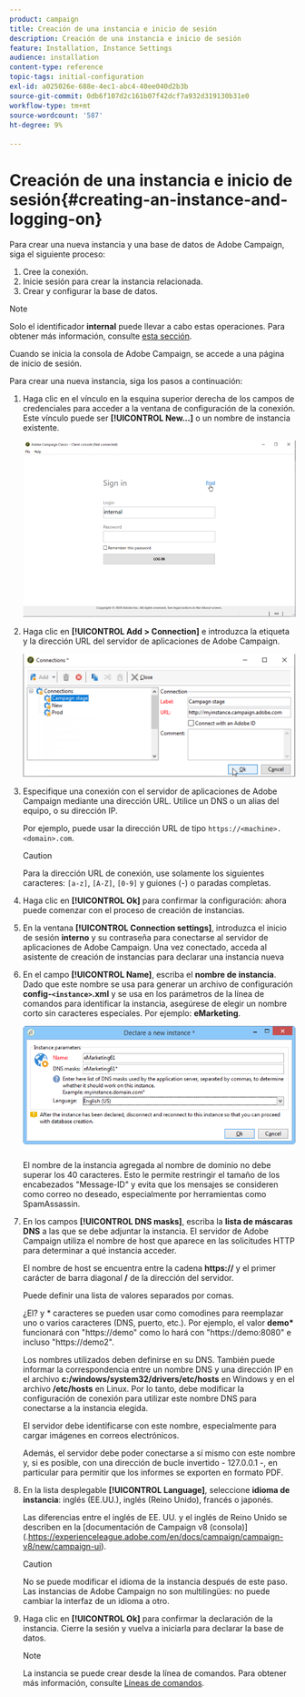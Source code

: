 ```yaml
---
product: campaign
title: Creación de una instancia e inicio de sesión
description: Creación de una instancia e inicio de sesión
feature: Installation, Instance Settings
audience: installation
content-type: reference
topic-tags: initial-configuration
exl-id: a025026e-688e-4ec1-abc4-40ee040d2b3b
source-git-commit: 0db6f107d2c161b07f42dcf7a932d319130b31e0
workflow-type: tm+mt
source-wordcount: '587'
ht-degree: 9%

---
```


# Creación de una instancia e inicio de sesión{#creating-an-instance-and-logging-on}



Para crear una nueva instancia y una base de datos de Adobe Campaign, siga el siguiente proceso:

1. Cree la conexión.
1. Inicie sesión para crear la instancia relacionada.
1. Crear y configurar la base de datos.

>[!NOTE]
>
>Solo el identificador **internal** puede llevar a cabo estas operaciones. Para obtener más información, consulte [esta sección](../../installation/using/configuring-campaign-server.md#internal-identifier).

Cuando se inicia la consola de Adobe Campaign, se accede a una página de inicio de sesión.

Para crear una nueva instancia, siga los pasos a continuación:

1. Haga clic en el vínculo en la esquina superior derecha de los campos de credenciales para acceder a la ventana de configuración de la conexión. Este vínculo puede ser **[!UICONTROL New...]** o un nombre de instancia existente.

   ![](assets/s_ncs_install_define_connection_01.png)

1. Haga clic en **[!UICONTROL Add > Connection]** e introduzca la etiqueta y la dirección URL del servidor de aplicaciones de Adobe Campaign.

   ![](assets/s_ncs_install_define_connection_02.png)

1. Especifique una conexión con el servidor de aplicaciones de Adobe Campaign mediante una dirección URL. Utilice un DNS o un alias del equipo, o su dirección IP.

   Por ejemplo, puede usar la dirección URL de tipo `https://<machine>.<domain>.com`.

   >[!CAUTION]
   >
   >Para la dirección URL de conexión, use solamente los siguientes caracteres: `[a-z]`, `[A-Z]`, `[0-9]` y guiones (-) o paradas completas.

1. Haga clic en **[!UICONTROL Ok]** para confirmar la configuración: ahora puede comenzar con el proceso de creación de instancias.
1. En la ventana **[!UICONTROL Connection settings]**, introduzca el inicio de sesión **interno** y su contraseña para conectarse al servidor de aplicaciones de Adobe Campaign. Una vez conectado, acceda al asistente de creación de instancias para declarar una instancia nueva
1. En el campo **[!UICONTROL Name]**, escriba el **nombre de instancia**. Dado que este nombre se usa para generar un archivo de configuración **config-`<instance>`.xml** y se usa en los parámetros de la línea de comandos para identificar la instancia, asegúrese de elegir un nombre corto sin caracteres especiales. Por ejemplo: **eMarketing**.

   ![](assets/s_ncs_install_create_instance.png)

   El nombre de la instancia agregada al nombre de dominio no debe superar los 40 caracteres. Esto le permite restringir el tamaño de los encabezados &quot;Message-ID&quot; y evita que los mensajes se consideren como correo no deseado, especialmente por herramientas como SpamAssassin.

1. En los campos **[!UICONTROL DNS masks]**, escriba la **lista de máscaras DNS** a las que se debe adjuntar la instancia. El servidor de Adobe Campaign utiliza el nombre de host que aparece en las solicitudes HTTP para determinar a qué instancia acceder.

   El nombre de host se encuentra entre la cadena **https://** y el primer carácter de barra diagonal **/** de la dirección del servidor.

   Puede definir una lista de valores separados por comas.

   ¿El? y &#42; caracteres se pueden usar como comodines para reemplazar uno o varios caracteres (DNS, puerto, etc.). Por ejemplo, el valor **demo&#42;** funcionará con &quot;https://demo&quot; como lo hará con &quot;https://demo:8080&quot; e incluso &quot;https://demo2&quot;.

   Los nombres utilizados deben definirse en su DNS. También puede informar la correspondencia entre un nombre DNS y una dirección IP en el archivo **c:/windows/system32/drivers/etc/hosts** en Windows y en el archivo **/etc/hosts** en Linux. Por lo tanto, debe modificar la configuración de conexión para utilizar este nombre DNS para conectarse a la instancia elegida.

   El servidor debe identificarse con este nombre, especialmente para cargar imágenes en correos electrónicos.

   Además, el servidor debe poder conectarse a sí mismo con este nombre y, si es posible, con una dirección de bucle invertido - 127.0.0.1 -, en particular para permitir que los informes se exporten en formato PDF.

1. En la lista desplegable **[!UICONTROL Language]**, seleccione **idioma de instancia**: inglés (EE.UU.), inglés (Reino Unido), francés o japonés.

   Las diferencias entre el inglés de EE. UU. y el inglés de Reino Unido se describen en la [documentación de Campaign v8 (consola)] (.https://experienceleague.adobe.com/en/docs/campaign/campaign-v8/new/campaign-ui).

   >[!CAUTION]
   >
   >No se puede modificar el idioma de la instancia después de este paso. Las instancias de Adobe Campaign no son multilingües: no puede cambiar la interfaz de un idioma a otro.

1. Haga clic en **[!UICONTROL Ok]** para confirmar la declaración de la instancia. Cierre la sesión y vuelva a iniciarla para declarar la base de datos.

   >[!NOTE]
   >
   >La instancia se puede crear desde la línea de comandos. Para obtener más información, consulte [Líneas de comandos](../../installation/using/command-lines.md).
